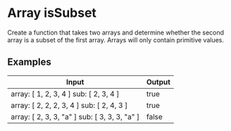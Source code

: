 # Array isSubset
Create a function that takes two arrays and determine whether the second array is a subset of the first array. Arrays will only contain primitive values.

## Examples
Input | Output
------------- | -------------
array: [ 1, 2, 3, 4 ] sub: [ 2, 3, 4 ] | true
array: [ 2, 2, 2, 3, 4 ] sub: [ 2, 4, 3 ]	| true
array: [ 2, 3, 3, "a" ] sub: [ 3, 3, 3, "a" ]	| false
